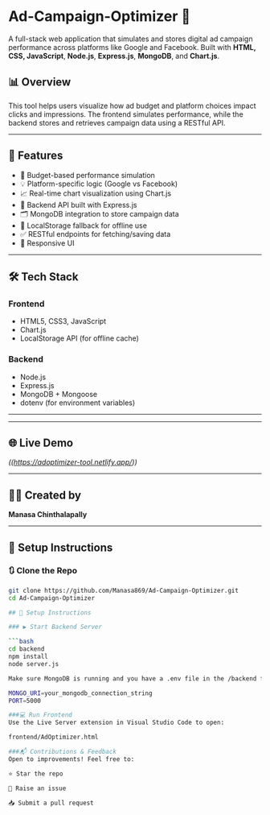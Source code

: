 # Ad-Campaign-Optimizer 🎯

A full-stack web application that simulates and stores digital ad campaign performance across platforms like Google and Facebook. Built with **HTML, CSS, JavaScript**, **Node.js**, **Express.js**, **MongoDB**, and **Chart.js**.

## 📊 Overview
This tool helps users visualize how ad budget and platform choices impact clicks and impressions. The frontend simulates performance, while the backend stores and retrieves campaign data using a RESTful API.

---


## 🔧 Features
- 🔢 Budget-based performance simulation
- 💡 Platform-specific logic (Google vs Facebook)
- 📈 Real-time chart visualization using Chart.js
- 🧠 Backend API built with Express.js
- 🗂️ MongoDB integration to store campaign data
- 💾 LocalStorage fallback for offline use
- ✅ RESTful endpoints for fetching/saving data
- 📱 Responsive UI

---

## 🛠️ Tech Stack

### Frontend
- HTML5, CSS3, JavaScript
- Chart.js
- LocalStorage API (for offline cache)

### Backend
- Node.js
- Express.js
- MongoDB + Mongoose
- dotenv (for environment variables)

---

---

## 🌐 Live Demo
_((https://adoptimizer-tool.netlify.app/))_

---

## 🧑‍💻 Created by
**Manasa Chinthalapally**

---

## 🚀 Setup Instructions

### 🔃 Clone the Repo
```bash
git clone https://github.com/Manasa869/Ad-Campaign-Optimizer.git
cd Ad-Campaign-Optimizer

## 🚀 Setup Instructions

### ▶️ Start Backend Server

```bash
cd backend
npm install
node server.js

Make sure MongoDB is running and you have a .env file in the /backend folder with the following:

MONGO_URI=your_mongodb_connection_string
PORT=5000

###💻 Run Frontend
Use the Live Server extension in Visual Studio Code to open:

frontend/AdOptimizer.html

###📬 Contributions & Feedback
Open to improvements! Feel free to:

⭐ Star the repo

🐛 Raise an issue

📥 Submit a pull request

